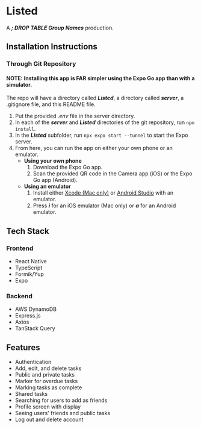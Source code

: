 # Listed
A _**; DROP TABLE Group Names**_ production.

## Installation Instructions
### Through Git Repository <!-- (More complicated) -->
#### NOTE: Installing this app is **FAR** simpler using the Expo Go app than with a simulator.
The repo will have a directory called _**Listed**_, a directory called _**server**_, a .gitignore file, and this README file.  
1. Put the provided *.env* file in the server directory.
2. In each of the _**server**_ and _**Listed**_ directories of the git repository, run
``` npm install ```.
3. In the _**Listed**_ subfolder, run ``` npx expo start --tunnel ``` to start the Expo server.
4. From here, you can run the app on either your own phone or an emulator.
    - **Using your own phone**
        1. Download the Expo Go app.
        2. Scan the provided QR code in the Camera app (iOS) or the Expo Go app (Android).
    - **Using an emulator**
        1. Install either [Xcode (Mac only)](https://developer.apple.com/documentation/safari-developer-tools/installing-xcode-and-simulators) or [Android Studio](https://developers.google.com/privacy-sandbox/relevance/setup/android/download#:~:text=Install%20the%20latest%20Canary%20build,it%20isn't%20already%20installed.) with an emulator.
        2. Press _**i**_ for an iOS emulator (Mac only) or _**a**_ for an Android emulator. 

<!-- ### Through Phone Beta Test Links (Simpler)
Download either the TestFlight app (iOS) or Google Play Console (Android).  
- iOS: [Apple TestFlight link](https://eelslap.com)
- Android: [Google Play Console link](https://www.youtube.com/@DougDeMuro)   -->

## Tech Stack
### Frontend
- React Native  
- TypeScript  
- Formik/Yup  
- Expo

### Backend
- AWS DynamoDB  
- Express.js  
- Axios  
- TanStack Query

## Features
- Authentication  
- Add, edit, and delete tasks
- Public and private tasks
- Marker for overdue tasks
- Marking tasks as complete
- Shared tasks
- Searching for users to add as friends
- Profile screen with display 
- Seeing users' friends and public tasks
- Log out and delete account